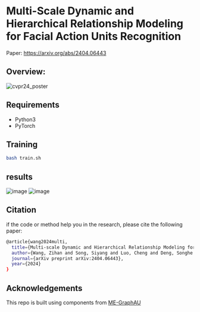 # Multi-Scale Dynamic and Hierarchical Relationship Modeling for Facial Action Units Recognition

Paper: https://arxiv.org/abs/2404.06443

## Overview:
![cvpr24_poster](https://github.com/CVI-SZU/MDHR/assets/67353419/00e9fc1c-b2f7-41ad-8bb7-bd18f68b309a)

## Requirements
- Python3
- PyTorch

## Training
```bash
bash train.sh
```
## results
![image](https://github.com/CVI-SZU/MDHR/assets/67353419/ed26b236-4540-4ad5-abf1-1001df4c96ca)
![image](https://github.com/CVI-SZU/MDHR/assets/67353419/3be612a7-283d-4afe-b195-f34b3f5cc04f)

## Citation
if the code or method help you in the research, please cite the following paper:
```bash
@article{wang2024multi,
  title={Multi-scale Dynamic and Hierarchical Relationship Modeling for Facial Action Units Recognition},
  author={Wang, Zihan and Song, Siyang and Luo, Cheng and Deng, Songhe and Xie, Weicheng and Shen, Linlin},
  journal={arXiv preprint arXiv:2404.06443},
  year={2024}
}
```
## Acknowledgements
This repo is built using components from  [ME-GraphAU](https://github.com/CVI-SZU/ME-GraphAU)
